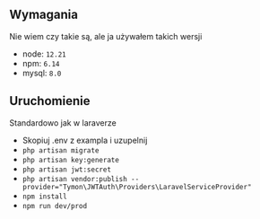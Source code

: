 ## Wymagania

Nie wiem czy takie są, ale ja używałem takich wersji 
- node: `12.21`
- npm: `6.14`
- mysql: `8.0`

## Uruchomienie
Standardowo jak w laraverze
- Skopiuj .env z exampla i uzupelnij
- `php artisan migrate`
- `php artisan key:generate`
- `php artisan jwt:secret`
- `php artisan vendor:publish --provider="Tymon\JWTAuth\Providers\LaravelServiceProvider"`
- `npm install`
- `npm run dev/prod`

